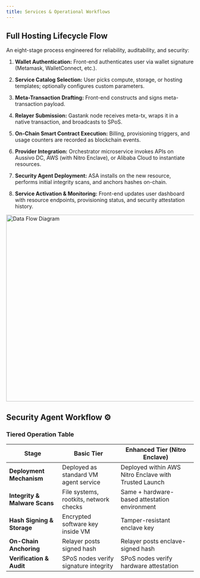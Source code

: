 ```yaml
---
title: Services & Operational Workflows
---
```


## Full Hosting Lifecycle Flow

An eight-stage process engineered for reliability, auditability, and security:

1. **Wallet Authentication:** Front-end authenticates user via wallet signature (Metamask, WalletConnect, etc.).

2. **Service Catalog Selection:** User picks compute, storage, or hosting templates; optionally configures custom parameters.

3. **Meta-Transaction Drafting:** Front-end constructs and signs meta-transaction payload.

4. **Relayer Submission:** Gastank node receives meta-tx, wraps it in a native transaction, and broadcasts to SPoS.

5. **On-Chain Smart Contract Execution:** Billing, provisioning triggers, and usage counters are recorded as blockchain events.

6. **Provider Integration:** Orchestrator microservice invokes APIs on Aussivo DC, AWS (with Nitro Enclave), or Alibaba Cloud to instantiate resources.

7. **Security Agent Deployment:** ASA installs on the new resource, performs initial integrity scans, and anchors hashes on-chain.

8. **Service Activation & Monitoring:** Front-end updates user dashboard with resource endpoints, provisioning status, and security attestation history.

<img src="/img/hosting.png" alt="Data Flow Diagram" width="1000" height="500" />

## Security Agent Workflow ⚙️

### Tiered Operation Table

| **Stage**                | **Basic Tier**                                           | **Enhanced Tier (Nitro Enclave)**                             |
|--------------------------|----------------------------------------------------------|---------------------------------------------------------------|
| **Deployment Mechanism** | Deployed as standard VM agent service                    | Deployed within AWS Nitro Enclave with Trusted Launch         |
| **Integrity & Malware Scans** | File systems, rootkits, network checks              | Same + hardware-based attestation environment                 |
| **Hash Signing & Storage** | Encrypted software key inside VM                      | Tamper-resistant enclave key                                  |
| **On-Chain Anchoring**   | Relayer posts signed hash                                | Relayer posts enclave-signed hash                             |
| **Verification & Audit** | SPoS nodes verify signature integrity                    | SPoS nodes verify hardware attestation                        |

